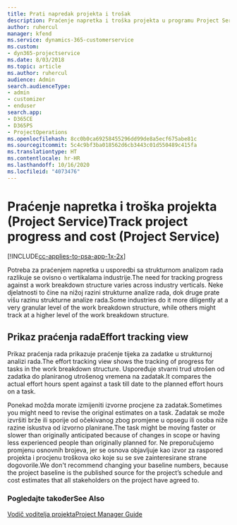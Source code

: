 ```yaml
---
title: Prati napredak projekta i trošak
description: Praćenje napretka i troška projekta u programu Project Service
author: ruhercul
manager: kfend
ms.service: dynamics-365-customerservice
ms.custom:
- dyn365-projectservice
ms.date: 8/03/2018
ms.topic: article
ms.author: ruhercul
audience: Admin
search.audienceType:
- admin
- customizer
- enduser
search.app:
- D365CE
- D365PS
- ProjectOperations
ms.openlocfilehash: 8cc0b0ca69258455296dd99de8a5ecf675abe81c
ms.sourcegitcommit: 5c4c9bf3ba018562d6cb3443c01d550489c415fa
ms.translationtype: HT
ms.contentlocale: hr-HR
ms.lasthandoff: 10/16/2020
ms.locfileid: "4073476"
---
```

# <a name="track-project-progress-and-cost-project-service"></a><span data-ttu-id="2affd-103">Praćenje napretka i troška projekta (Project Service)</span><span class="sxs-lookup"><span data-stu-id="2affd-103">Track project progress and cost (Project Service)</span></span>

[!INCLUDE[cc-applies-to-psa-app-1x-2x](../includes/cc-applies-to-psa-app-1x-2x.md)]

<span data-ttu-id="2affd-104">Potreba za praćenjem napretka u usporedbi sa strukturnom analizom rada razlikuje se ovisno o vertikalama industrije.</span><span class="sxs-lookup"><span data-stu-id="2affd-104">The need for tracking progress against a work breakdown structure varies across industry verticals.</span></span> <span data-ttu-id="2affd-105">Neke djelatnosti to čine na nižoj razini strukturne analize rada, dok druge prate višu razinu strukturne analize rada.</span><span class="sxs-lookup"><span data-stu-id="2affd-105">Some industries do it more diligently at a very granular level of the work breakdown structure, while others might track at a higher level of the work breakdown structure.</span></span>  
  
## <a name="effort-tracking-view"></a><span data-ttu-id="2affd-106">Prikaz praćenja rada</span><span class="sxs-lookup"><span data-stu-id="2affd-106">Effort tracking view</span></span>  
<span data-ttu-id="2affd-107">Prikaz praćenja rada prikazuje praćenje tijeka za zadatke u strukturnoj analizi rada.</span><span class="sxs-lookup"><span data-stu-id="2affd-107">The effort tracking view shows the tracking of progress for tasks in the work breakdown structure.</span></span> <span data-ttu-id="2affd-108">Uspoređuje stvarni trud utrošen od zadatka do planiranog utrošenog vremena na zadatak.</span><span class="sxs-lookup"><span data-stu-id="2affd-108">It compares the actual effort hours spent against a task till date to the planned effort hours on a task.</span></span>  
  
<span data-ttu-id="2affd-109">Ponekad možda morate izmijeniti izvorne procjene za zadatak.</span><span class="sxs-lookup"><span data-stu-id="2affd-109">Sometimes you might need to revise the original estimates on a task.</span></span> <span data-ttu-id="2affd-110">Zadatak se može izvršiti brže ili sporije od očekivanog zbog promjene u opsegu ili osoba niže razine iskustva od izvorno planirane.</span><span class="sxs-lookup"><span data-stu-id="2affd-110">The task might be moving faster or slower than originally anticipated because of changes in scope or having less experienced people than originally planned for.</span></span> <span data-ttu-id="2affd-111">Ne preporučujemo promjenu osnovnih brojeva, jer se osnova objavljuje kao izvor za raspored projekta i procjenu troškova oko koje su se sve zainteresirane strane dogovorile.</span><span class="sxs-lookup"><span data-stu-id="2affd-111">We don't recommend changing your baseline numbers, because the project baseline is the published source for the project’s schedule and cost estimates that all stakeholders on the project have agreed to.</span></span>  
  
### <a name="see-also"></a><span data-ttu-id="2affd-112">Pogledajte također</span><span class="sxs-lookup"><span data-stu-id="2affd-112">See Also</span></span>  
 [<span data-ttu-id="2affd-113">Vodič voditelja projekta</span><span class="sxs-lookup"><span data-stu-id="2affd-113">Project Manager Guide</span></span>](../psa/project-manager-guide.md)
